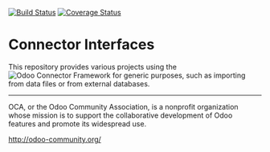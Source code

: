 [![Build Status](https://travis-ci.org/OCA/connector-interfaces.svg?branch=9.0)](https://travis-ci.org/OCA/connector-interfaces)
[![Coverage Status](https://coveralls.io/repos/OCA/connector-interfaces/badge.png?branch=9.0)](https://coveralls.io/r/OCA/connector-interfaces?branch=9.0)

# Connector Interfaces

This repository provides various projects using the ![Odoo Connector Framework](https://github.com/OCA/connector) for generic purposes, such as importing from data files or from external databases. 

[//]: # (addons)
[//]: # (end addons)

----

OCA, or the Odoo Community Association, is a nonprofit organization whose
mission is to support the collaborative development of Odoo features and
promote its widespread use.

http://odoo-community.org/
